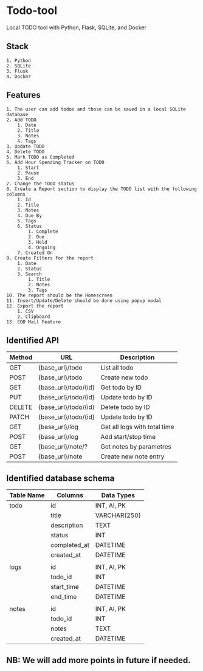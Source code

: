 # Todo-tool
Local TODO tool with Python, Flask, SQLite, and Docker

## Stack
    1. Python
    2. SQLite
    3. Flusk
    4. Docker

## Features    
    1. The user can add todos and those can be saved in a local SQLite database
    2. Add TODO
        1. Date
        2. Title
        3. Notes
        4. Tags
    3. Update TODO
    4. Delete TODO
    5. Mark TODO as Completed
    6. Add Hour Spending Tracker on TODO
        1. Start
        2. Pause
        3. End
    7. Change the TODO status
    8. Create a Report section to display the TODO list with the following columns
        1. Id
        2. Title
        3. Notes
        4. Due By
        5. Tags
        6. Status
            1. Complete
            2. Due
            3. Hold
            4. Ongoing
        7. Created On
    9. Create Filters for the report
        1. Date
        2. Status
        3. Search
            1. Title
            2. Notes
            3. Tags
    10. The report should be the Homescreen
    11. Insert/Update/Delete should be done using popup modal
    12. Export the report
        1. CSV
        2. Clipboard
    13. EOD Mail Feature

## Identified API

| Method | URL                  | Description                  |
| ------ | -------------------- | ---------------------------- |
| GET    | {base_url}/todo      | List all todo                |
| POST   | {base_url}/todo      | Create new todo              |
| GET    | {base_url}/todo/{id} | Get todo by ID               |
| PUT    | {base_url}/todo/{id} | Update todo by ID            |
| DELETE | {base_url}/todo/{id} | Delete todo by ID            |
| PATCH  | {base_url}/todo/{id} | Update todo by ID            |
| GET    | {base_url}/log       | Get all logs with total time |
| POST   | {base_url}/log       | Add start/stop time          |
| GET    | {base_url}/note/?    | Get notes by parametres      |
| POST   | {base_url}/note      | Create new note entry        |


## Identified database schema

| Table Name | Columns      | Data Types   |
| ---------- | ------------ | ------------ |
| todo       | id           | INT, AI, PK  |
|            | title        | VARCHAR(250) |
|            | description  | TEXT         |
|            | status       | INT          |
|            | completed_at | DATETIME     |
|            | created_at   | DATETIME     |
|            |              |              |
| logs       | id           | INT, AI, PK  |
|            | todo_id      | INT          |
|            | start_time   | DATETIME     |
|            | end_time     | DATETIME     |
|            |              |              |
| notes      | id           | INT, AI, PK  |
|            | todo_id      | INT          |
|            | notes        | TEXT         |
|            | created_at   | DATETIME     |

## NB: We will add more points in future if needed.